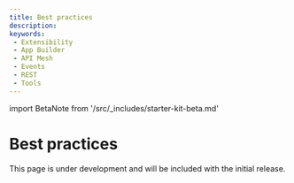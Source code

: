 ```yaml
---
title: Best practices
description: 
keywords:
 - Extensibility
 - App Builder
 - API Mesh
 - Events
 - REST
 - Tools
---
```


import BetaNote from '/src/_includes/starter-kit-beta.md'

<BetaNote />

# Best practices

This page is under development and will be included with the initial release.
